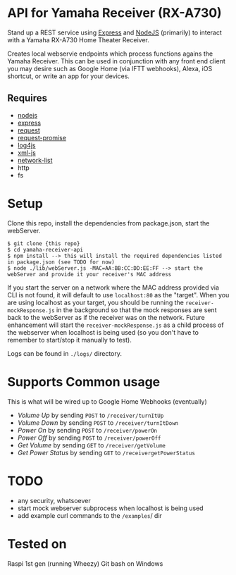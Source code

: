 # API for Yamaha Receiver (RX-A730)
Stand up a REST service using [Express](https://expressjs.com/) and [NodeJS](https://nodejs.org/en/) (primarily) to interact with a Yamaha RX-A730 Home Theater Receiver.

Creates local webservie endpoints which process functions agains the Yamaha Receiver. This can be used in conjunction with any front end client you may desire such as Google Home (via IFTT webhooks), Alexa, iOS shortcut, or write an app for your devices.

## Requires
* [nodejs](https://nodejs.org/en/download/package-manager/)
* [express](https://www.npmjs.com/package/express)
* [request](https://www.npmjs.com/package/request)
* [request-promise](https://www.npmjs.com/package/request-promise)
* [log4js](https://www.npmjs.com/package/log4js)
* [xml-js](https://www.npmjs.com/package/xml-js)
* [network-list](https://www.npmjs.com/package/network-list)
* http
* fs

# Setup
Clone this repo, install the dependencies from package.json, start the webServer.

    $ git clone {this repo}
    $ cd yamaha-receiver-api
    $ npm install --> this will install the required dependencies listed in package.json (see TODO for now)
    $ node ./lib/webServer.js -MAC=AA:BB:CC:DD:EE:FF --> start the webServer and provide it your receiver's MAC address

If you start the server on a network where the MAC address provided via CLI is not found, it will default to use `localhost:80` as the "target". When you are using localhost as your target, you should be running the `receiver-mockResponse.js` in the background so that the mock responses are sent back to the webServer as if the receiver was on the network. Future enhancement will start the `receiver-mockResponse.js` as a child process of the webserver when localhost is being used (so you don't have to remember to start/stop it manually to test).

Logs can be found in `./logs/` directory.

# Supports Common usage 
This is what will be wired up to Google Home Webhooks (eventually)
* _Volume Up_ by sending `POST` to `/receiver/turnItUp`
* _Volume Down_ by sending `POST` to `/receiver/turnItDown`
* _Power On_ by sending `POST` to `/receiver/powerOn`
* _Power Off_ by sending `POST` to `/receiver/powerOff`
* _Get Volume_ by sending `GET` to `/receiver/getVolume`
* _Get Power Status_ by sending `GET` to `/receivergetPowerStatus`

# TODO
* any security, whatsoever
* start mock webserver subprocess when localhost is being used
* add example curl commands to the `/examples`/ dir

# Tested on 
Raspi 1st gen (running Wheezy)
Git bash on Windows
